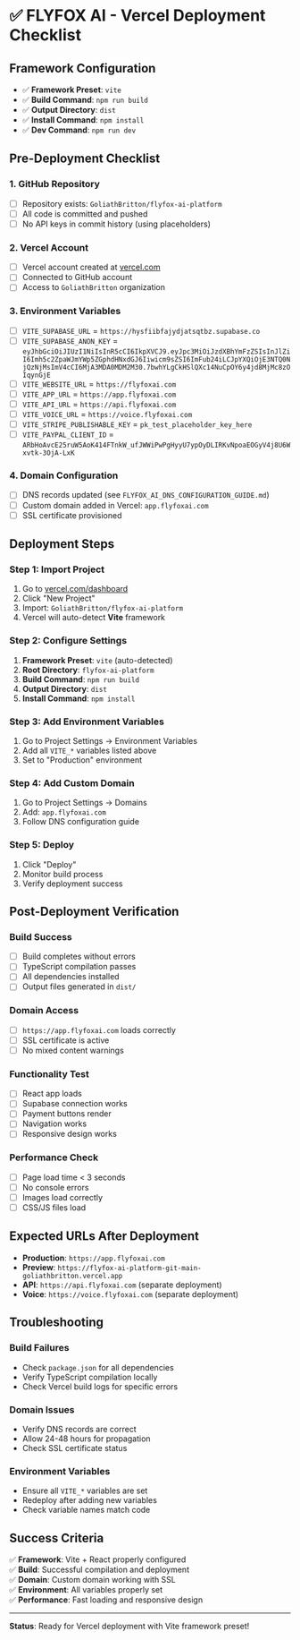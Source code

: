 # ✅ FLYFOX AI - Vercel Deployment Checklist

## **Framework Configuration**
- ✅ **Framework Preset**: `vite`
- ✅ **Build Command**: `npm run build`
- ✅ **Output Directory**: `dist`
- ✅ **Install Command**: `npm install`
- ✅ **Dev Command**: `npm run dev`

## **Pre-Deployment Checklist**

### **1. GitHub Repository**
- [ ] Repository exists: `GoliathBritton/flyfox-ai-platform`
- [ ] All code is committed and pushed
- [ ] No API keys in commit history (using placeholders)

### **2. Vercel Account**
- [ ] Vercel account created at [vercel.com](https://vercel.com)
- [ ] Connected to GitHub account
- [ ] Access to `GoliathBritton` organization

### **3. Environment Variables**
- [ ] `VITE_SUPABASE_URL` = `https://hysfiibfajydjatsqtbz.supabase.co`
- [ ] `VITE_SUPABASE_ANON_KEY` = `eyJhbGciOiJIUzI1NiIsInR5cCI6IkpXVCJ9.eyJpc3MiOiJzdXBhYmFzZSIsInJlZiI6Imh5c2ZpaWJmYWp5ZGphdHNxdGJ6Iiwicm9sZSI6ImFub24iLCJpYXQiOjE3NTQ0NjQzNjMsImV4cCI6MjA3MDA0MDM2M30.7bwhYLgCkHSlQXc14NuCpOY6y4jd8MjMc8zOIqynGjE`
- [ ] `VITE_WEBSITE_URL` = `https://flyfoxai.com`
- [ ] `VITE_APP_URL` = `https://app.flyfoxai.com`
- [ ] `VITE_API_URL` = `https://api.flyfoxai.com`
- [ ] `VITE_VOICE_URL` = `https://voice.flyfoxai.com`
- [ ] `VITE_STRIPE_PUBLISHABLE_KEY` = `pk_test_placeholder_key_here`
- [ ] `VITE_PAYPAL_CLIENT_ID` = `ARbHoAvcE25ruW5AoK414FTnkW_ufJWWiPwPgHyyU7ypOyDLIRKvNpoaEOGyV4j8U6Wxvtk-3OjA-LxK`

### **4. Domain Configuration**
- [ ] DNS records updated (see `FLYFOX_AI_DNS_CONFIGURATION_GUIDE.md`)
- [ ] Custom domain added in Vercel: `app.flyfoxai.com`
- [ ] SSL certificate provisioned

## **Deployment Steps**

### **Step 1: Import Project**
1. Go to [vercel.com/dashboard](https://vercel.com/dashboard)
2. Click "New Project"
3. Import: `GoliathBritton/flyfox-ai-platform`
4. Vercel will auto-detect **Vite** framework

### **Step 2: Configure Settings**
1. **Framework Preset**: `vite` (auto-detected)
2. **Root Directory**: `flyfox-ai-platform`
3. **Build Command**: `npm run build`
4. **Output Directory**: `dist`
5. **Install Command**: `npm install`

### **Step 3: Add Environment Variables**
1. Go to Project Settings → Environment Variables
2. Add all `VITE_*` variables listed above
3. Set to "Production" environment

### **Step 4: Add Custom Domain**
1. Go to Project Settings → Domains
2. Add: `app.flyfoxai.com`
3. Follow DNS configuration guide

### **Step 5: Deploy**
1. Click "Deploy"
2. Monitor build process
3. Verify deployment success

## **Post-Deployment Verification**

### **Build Success**
- [ ] Build completes without errors
- [ ] TypeScript compilation passes
- [ ] All dependencies installed
- [ ] Output files generated in `dist/`

### **Domain Access**
- [ ] `https://app.flyfoxai.com` loads correctly
- [ ] SSL certificate is active
- [ ] No mixed content warnings

### **Functionality Test**
- [ ] React app loads
- [ ] Supabase connection works
- [ ] Payment buttons render
- [ ] Navigation works
- [ ] Responsive design works

### **Performance Check**
- [ ] Page load time < 3 seconds
- [ ] No console errors
- [ ] Images load correctly
- [ ] CSS/JS files load

## **Expected URLs After Deployment**

- **Production**: `https://app.flyfoxai.com`
- **Preview**: `https://flyfox-ai-platform-git-main-goliathbritton.vercel.app`
- **API**: `https://api.flyfoxai.com` (separate deployment)
- **Voice**: `https://voice.flyfoxai.com` (separate deployment)

## **Troubleshooting**

### **Build Failures**
- Check `package.json` for all dependencies
- Verify TypeScript compilation locally
- Check Vercel build logs for specific errors

### **Domain Issues**
- Verify DNS records are correct
- Allow 24-48 hours for propagation
- Check SSL certificate status

### **Environment Variables**
- Ensure all `VITE_*` variables are set
- Redeploy after adding new variables
- Check variable names match code

## **Success Criteria**

✅ **Framework**: Vite + React properly configured  
✅ **Build**: Successful compilation and deployment  
✅ **Domain**: Custom domain working with SSL  
✅ **Environment**: All variables properly set  
✅ **Performance**: Fast loading and responsive design  

---

**Status**: Ready for Vercel deployment with Vite framework preset!
